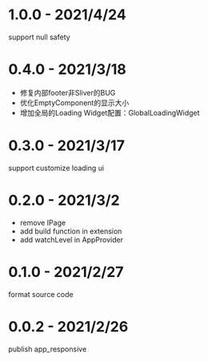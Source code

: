 # 1.0.0 - 2021/4/24
support null safety

# 0.4.0 - 2021/3/18
- 修复内部footer非Sliver的BUG
- 优化EmptyComponent的显示大小
- 增加全局的Loading Widget配置：GlobalLoadingWidget

# 0.3.0 - 2021/3/17
support customize loading ui

# 0.2.0 - 2021/3/2
- remove IPage
- add build function in extension
- add watchLevel in AppProvider

# 0.1.0 - 2021/2/27
format source code

# 0.0.2 - 2021/2/26
publish app_responsive





